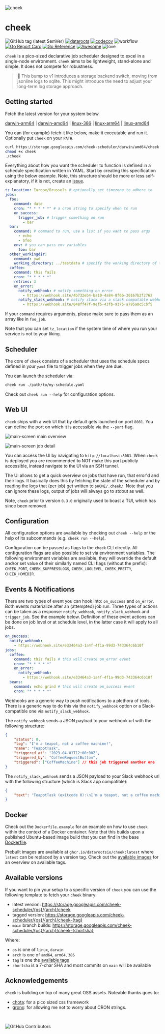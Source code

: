 <img src="https://storage.googleapis.com/cheek-scheduler/cheek-64.png" alt="cheek" />

# cheek

![GitHub tag (latest SemVer)](https://img.shields.io/github/v/tag/datarootsio/cheek?label=version)
[![dataroots](https://dataroots.io/maintained.svg)](https://dataroots.io/) [![codecov](https://codecov.io/gh/datarootsio/cheek/branch/main/graph/badge.svg?token=011KCCGPE6)](https://codecov.io/gh/datarootsio/cheek)
![workflow](https://github.com/datarootsio/cheek/actions/workflows/ci.yml/badge.svg)
[![Go Report Card](https://goreportcard.com/badge/github.com/datarootsio/cheek)](https://goreportcard.com/report/github.com/datarootsio/cheek)
[![Go Reference](https://pkg.go.dev/badge/github.com/datarootsio/cheek.svg)](https://pkg.go.dev/github.com/datarootsio/cheek)
[![Awesome](https://cdn.rawgit.com/sindresorhus/awesome/d7305f38d29fed78fa85652e3a63e154dd8e8829/media/badge.svg)](https://github.com/avelino/awesome-go)
![love](https://img.shields.io/badge/made_with-%E2%9D%A4%EF%B8%8F-blue)

`cheek` is a pico-sized declarative job scheduler designed to excel in a single-node environment. `cheek` aims to be lightweight, stand-alone and simple. It does not compete for robustness.

> 📄 This bump to v1 introduces a storage backend switch, moving from jsonline logs to sqlite. This might introduce the need to adjust your long-term log storage approach.

## Getting started

Fetch the latest version for your system below.

[darwin-arm64](https://storage.googleapis.com/cheek-scheduler/darwin/arm64/cheek) |
[darwin-amd64](https://storage.googleapis.com/cheek-scheduler/darwin/amd64/cheek) |
[linux-386](https://storage.googleapis.com/cheek-scheduler/linux/386/cheek) |
[linux-arm64](https://storage.googleapis.com/cheek-scheduler/linux/arm64/cheek) |
[linux-amd64](https://storage.googleapis.com/cheek-scheduler/linux/amd64/cheek)

You can (for example) fetch it like below, make it executable and run it. Optionally put `cheek` on your `PATH`.

```sh
curl https://storage.googleapis.com/cheek-scheduler/darwin/amd64/cheek -o cheek
chmod +x cheek
./cheek
```

Everything about how you want the scheduler to function is defined in a schedule specification written in YAML. Start by creating this specification using the below example. Note, this structure should be more or less self-explanatory, if it is not, create an [issue](https://github.com/datarootsio/cheek/issues).

```yaml
tz_location: Europe/Brussels # optionally set timezone to adhere to
jobs:
  foo:
    command: date
    cron: "* * * * *" # a cron string to specify when to run
    on_success:
      trigger_job: # trigger something on run
        - bar
  bar:
    command: # command to run, use a list if you want to pass args
      - echo
      - $foo
    env: # you can pass env variables
      foo: bar
  other_workingdir:
    command: pwd
    working_directory: ../testdata # specify the working directory of the job
  coffee:
    command: this fails
    cron: "* * * * *"
    retries: 3
    on_error:
      notify_webhook: # notify something on error
        - https://webhook.site/4b732eb4-ba10-4a84-8f6b-30167b2f2762
      notify_slack_webhook: # notify slack via a slack compatible webhook
        - https://webhook.site/048ff47f-9ef5-43fb-9375-a795a8c5cbf5
```

If your `command` requires arguments, please make sure to pass them as an array like in `foo_job`.

Note that you can set `tz_location` if the system time of where you run your service is not to your liking.

## Scheduler

The core of `cheek` consists of a scheduler that uses the schedule specs defined in your `yaml` file to trigger jobs when they are due.

You can launch the scheduler via:

```sh
cheek run ./path/to/my-schedule.yaml
```

Check out `cheek run --help` for configuration options.

## Web UI

`cheek` ships with a web UI that by default gets launched on port `8081`. You can define the port on which it is accessible via the `--port` flag.

![main-screen](/readme_assets/main.png)
 main overview

![main-screen](/readme_assets/joboverview.png)
job detail

You can access the UI by navigating to `http://localhost:8081`. When `cheek` is deployed you are recommended to NOT make this port publicly accessible, instead navigate to the UI via an SSH tunnel.

The UI allows to get a quick overview on jobs that have run, that error'd and their logs. It basically does this by fetching the state of the scheduler and by reading the logs that (per job) get written to `$HOME/.cheek/`. Note that you can ignore these logs, output of jobs will always go to stdout as well.

Note, `cheek` prior to version `0.3.0` originally used to boast a TUI, which has since been removed.

## Configuration

All configuration options are available by checking out `cheek --help` or the help of its subcommands (e.g. `cheek run --help`).

Configuration can be passed as flags to the `cheek` CLI directly. All configuration flags are also possible to set via environment variables. The following environment variables are available, they will override the default and/or set value of their similarly named CLI flags (without the prefix): `CHEEK_PORT`, `CHEEK_SUPPRESSLOGS`, `CHEEK_LOGLEVEL`, `CHEEK_PRETTY`, `CHEEK_HOMEDIR`.

## Events & Notifications

There are two types of event you can hook into: `on_success` and `on_error`. Both events materialize after an (attempted) job run. Three types of actions can be taken as a response: `notify_webhook`, `notify_slack_webhook` and `trigger_job`. See the example below. Definition of these event actions can be done on job level or at schedule level, in the latter case it will apply to all jobs.

```yaml
on_success:
  notify_webhook:
    - https://webhook.site/e33464a3-1a4f-4f1a-99d3-743364c6b10f
jobs:
  coffee:
    command: this fails # this will create on_error event
    cron: "* * * * *"
    on_error:
      notify_webhook:
        - https://webhook.site/e33464a3-1a4f-4f1a-99d3-743364c6b10f
  beans:
    command: echo grind # this will create on_success event
    cron: "* * * * *"
```

Webhooks are a generic way to push notifications to a plethora of tools. There is a generic way to do this via the `notify_webhook` option or a Slack-compatible one via `notify_slack_webhook`.

The `notify_webhook` sends a JSON payload to your webhook url with the following structure:

```json
{
	"status": 0,
	"log": "I'm a teapot, not a coffee machine!",
	"name": "TeapotTask",
	"triggered_at": "2023-04-01T12:00:00Z",
	"triggered_by": "CoffeeRequestButton",
	"triggered": ["CoffeeMachine"] // this job triggered another one
}
```

The `notify_slack_webhook` sends a JSON payload to your Slack webhook url with the following structure (which is Slack app compatible):

```json
{
	"text": "TeapotTask (exitcode 0):\nI'm a teapot, not a coffee machine!"
}
```


## Docker

Check out the `Dockerfile.example` for an example on how to use `cheek` within the context of a Docker container. Note that this builds upon a published Ubuntu-based image build that you can find in the base [Dockerfile](https://github.com/datarootsio/cheek/blob/main/Dockerfile).

Prebuilt images are available at `ghcr.io/datarootsio/cheek:latest` where `latest` can be replaced by a version tag. Check out the [available images](https://github.com/datarootsio/cheek/pkgs/container/cheek) for an overview on available tags.

## Available versions

If you want to pin your setup to a specific version of `cheek` you can use the following template to fetch your `cheek` binary:

- latest version: https://storage.googleapis.com/cheek-scheduler/{os}/{arch}/cheek
- tagged version: https://storage.googleapis.com/cheek-scheduler/{os}/{arch}/cheek-{tag}
- `main` branch builds: https://storage.googleapis.com/cheek-scheduler/{os}/{arch}/cheek-{shortsha}

Where:

- `os` is one of `linux`, `darwin`
- `arch` is one of `amd64`, `arm64`, `386`
- `tag` is one the [available tags](https://github.com/datarootsio/cheek/tags)
- `shortsha` is a 7-char SHA and most commits on `main` will be available

## Acknowledgements

`cheek` is building on top of many great OSS assets. Noteable thanks goes to:

- [chota](https://jenil.github.io/chota/): for a pico sized css framework
- [gronx](https://github.com/adhocore/gronx): for allowing me not to worry about CRON strings.

<br/>
 
![GitHub Contributors](https://contrib.rocks/image?repo=datarootsio/cheek)
